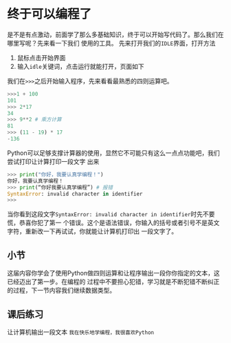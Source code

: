 # 终于可以编程了
是不是有点激动，前面学了那么多基础知识，终于可以开始写代码了。那么我们在哪里写呢？先来看一下我们
使用的工具。
先来打开我们的`IDLE`界面，打开方法
1. 鼠标点击开始界面
2. 输入`idle`关键词，点击运行就能打开，页面如下


我们在`>>>`之后开始输入程序，先来看看最熟悉的四则运算吧。

```python
>>>1 + 100
101
>>> 2*17
34
>>> 9**2 # 乘方计算
81
>>> (11 - 19) * 17
-136
```
Python可以足够支撑计算器的使用，显然它不可能只有这么一点点功能吧，我们尝试打印让计算打印一段文字
出来

```python
>>> print("你好，我要认真学编程！")
你好，我要认真学编程！
>>> print(“你好我要认真学编程”) # 报错
SyntaxError: invalid character in identifier
>>> 
```

当你看到这段文字`SyntaxError: invalid character in identifier`时先不要慌，恭喜你犯了第一
个错误。这个是语法错误，你输入的括号或者引号不是英文字符，重新改一下再试试，你就能让计算机打印出
一段文字了。

## 小节
这届内容你学会了使用Python做四则运算和让程序输出一段你你指定的文本，这已经迈出了第一步。在编程的
过程中不要担心犯错，学习就是不断犯错不断纠正的过程，下一节内容我们继续数据类型。

## 课后练习
让计算机输出一段文本
`我在快乐地学编程，我很喜欢Python`
